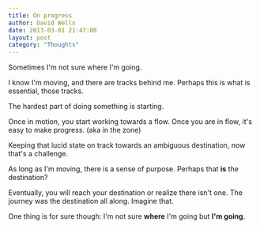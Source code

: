 ```yaml
---
title: On progress
author: David Wells
date: 2013-03-01 21:47:00
layout: post
category: "Thoughts"
---
```


Sometimes I'm not sure where I'm going.

I know I'm moving, and there are tracks behind me. Perhaps this is what is essential, those tracks.

The hardest part of doing something is starting.

Once in motion, you start working towards a flow. Once you are in flow, it's easy to make progress. (aka in the zone)

Keeping that lucid state on track towards an ambiguous destination, now that's a challenge.

As long as I'm moving, there is a sense of purpose. Perhaps that **is** the destination?

Eventually, you will reach your destination or realize there isn't one. The journey was the destination all along. Imagine that.

One thing is for sure though: I'm not sure **where** I'm going but **I'm going**.
